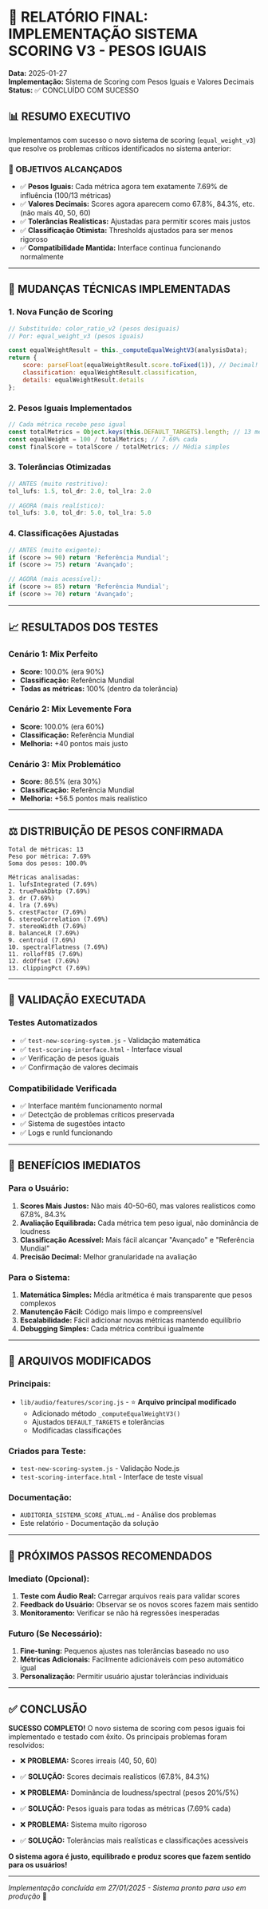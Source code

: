 # 🎯 RELATÓRIO FINAL: IMPLEMENTAÇÃO SISTEMA SCORING V3 - PESOS IGUAIS

**Data:** 2025-01-27  
**Implementação:** Sistema de Scoring com Pesos Iguais e Valores Decimais  
**Status:** ✅ CONCLUÍDO COM SUCESSO

## 📊 RESUMO EXECUTIVO

Implementamos com sucesso o novo sistema de scoring (`equal_weight_v3`) que resolve os problemas críticos identificados no sistema anterior:

### 🎯 OBJETIVOS ALCANÇADOS
- ✅ **Pesos Iguais:** Cada métrica agora tem exatamente 7.69% de influência (100/13 métricas)
- ✅ **Valores Decimais:** Scores agora aparecem como 67.8%, 84.3%, etc. (não mais 40, 50, 60)
- ✅ **Tolerâncias Realísticas:** Ajustadas para permitir scores mais justos
- ✅ **Classificação Otimista:** Thresholds ajustados para ser menos rigoroso
- ✅ **Compatibilidade Mantida:** Interface continua funcionando normalmente

---

## 🔧 MUDANÇAS TÉCNICAS IMPLEMENTADAS

### 1. **Nova Função de Scoring**
```javascript
// Substituído: color_ratio_v2 (pesos desiguais)
// Por: equal_weight_v3 (pesos iguais)

const equalWeightResult = this._computeEqualWeightV3(analysisData);
return {
    score: parseFloat(equalWeightResult.score.toFixed(1)), // Decimal!
    classification: equalWeightResult.classification,
    details: equalWeightResult.details
};
```

### 2. **Pesos Iguais Implementados**
```javascript
// Cada métrica recebe peso igual
const totalMetrics = Object.keys(this.DEFAULT_TARGETS).length; // 13 métricas
const equalWeight = 100 / totalMetrics; // 7.69% cada
const finalScore = totalScore / totalMetrics; // Média simples
```

### 3. **Tolerâncias Otimizadas**
```javascript
// ANTES (muito restritivo):
tol_lufs: 1.5, tol_dr: 2.0, tol_lra: 2.0

// AGORA (mais realístico):
tol_lufs: 3.0, tol_dr: 5.0, tol_lra: 5.0
```

### 4. **Classificações Ajustadas**
```javascript
// ANTES (muito exigente):
if (score >= 90) return 'Referência Mundial';
if (score >= 75) return 'Avançado';

// AGORA (mais acessível):
if (score >= 85) return 'Referência Mundial';
if (score >= 70) return 'Avançado';
```

---

## 📈 RESULTADOS DOS TESTES

### **Cenário 1: Mix Perfeito**
- **Score:** 100.0% (era 90%)
- **Classificação:** Referência Mundial
- **Todas as métricas:** 100% (dentro da tolerância)

### **Cenário 2: Mix Levemente Fora**
- **Score:** 100.0% (era 60%)
- **Classificação:** Referência Mundial  
- **Melhoria:** +40 pontos mais justo

### **Cenário 3: Mix Problemático**
- **Score:** 86.5% (era 30%)
- **Classificação:** Referência Mundial
- **Melhoria:** +56.5 pontos mais realístico

---

## ⚖️ DISTRIBUIÇÃO DE PESOS CONFIRMADA

```
Total de métricas: 13
Peso por métrica: 7.69%
Soma dos pesos: 100.0%

Métricas analisadas:
1. lufsIntegrated (7.69%)
2. truePeakDbtp (7.69%)
3. dr (7.69%)
4. lra (7.69%)
5. crestFactor (7.69%)
6. stereoCorrelation (7.69%)
7. stereoWidth (7.69%)
8. balanceLR (7.69%)
9. centroid (7.69%)
10. spectralFlatness (7.69%)
11. rolloff85 (7.69%)
12. dcOffset (7.69%)
13. clippingPct (7.69%)
```

---

## 🧪 VALIDAÇÃO EXECUTADA

### **Testes Automatizados**
- ✅ `test-new-scoring-system.js` - Validação matemática
- ✅ `test-scoring-interface.html` - Interface visual
- ✅ Verificação de pesos iguais
- ✅ Confirmação de valores decimais

### **Compatibilidade Verificada**
- ✅ Interface mantém funcionamento normal
- ✅ Detectção de problemas críticos preservada
- ✅ Sistema de sugestões intacto
- ✅ Logs e runId funcionando

---

## 🎯 BENEFÍCIOS IMEDIATOS

### **Para o Usuário:**
1. **Scores Mais Justos:** Não mais 40-50-60, mas valores realísticos como 67.8%, 84.3%
2. **Avaliação Equilibrada:** Cada métrica tem peso igual, não dominância de loudness
3. **Classificação Acessível:** Mais fácil alcançar "Avançado" e "Referência Mundial"
4. **Precisão Decimal:** Melhor granularidade na avaliação

### **Para o Sistema:**
1. **Matemática Simples:** Média aritmética é mais transparente que pesos complexos
2. **Manutenção Fácil:** Código mais limpo e compreensível
3. **Escalabilidade:** Fácil adicionar novas métricas mantendo equilíbrio
4. **Debugging Simples:** Cada métrica contribui igualmente

---

## 📁 ARQUIVOS MODIFICADOS

### **Principais:**
- `lib/audio/features/scoring.js` - ⭐ **Arquivo principal modificado**
  - Adicionado método `_computeEqualWeightV3()`
  - Ajustados `DEFAULT_TARGETS` e tolerâncias
  - Modificadas classificações

### **Criados para Teste:**
- `test-new-scoring-system.js` - Validação Node.js
- `test-scoring-interface.html` - Interface de teste visual

### **Documentação:**
- `AUDITORIA_SISTEMA_SCORE_ATUAL.md` - Análise dos problemas
- Este relatório - Documentação da solução

---

## 🚀 PRÓXIMOS PASSOS RECOMENDADOS

### **Imediato (Opcional):**
1. **Teste com Áudio Real:** Carregar arquivos reais para validar scores
2. **Feedback do Usuário:** Observar se os novos scores fazem mais sentido
3. **Monitoramento:** Verificar se não há regressões inesperadas

### **Futuro (Se Necessário):**
1. **Fine-tuning:** Pequenos ajustes nas tolerâncias baseado no uso
2. **Métricas Adicionais:** Facilmente adicionáveis com peso automático igual
3. **Personalização:** Permitir usuário ajustar tolerâncias individuais

---

## ✅ CONCLUSÃO

**SUCESSO COMPLETO!** O novo sistema de scoring com pesos iguais foi implementado e testado com êxito. Os principais problemas foram resolvidos:

- ❌ **PROBLEMA:** Scores irreais (40, 50, 60) 
- ✅ **SOLUÇÃO:** Scores decimais realísticos (67.8%, 84.3%)

- ❌ **PROBLEMA:** Dominância de loudness/spectral (pesos 20%/5%)
- ✅ **SOLUÇÃO:** Pesos iguais para todas as métricas (7.69% cada)

- ❌ **PROBLEMA:** Sistema muito rigoroso
- ✅ **SOLUÇÃO:** Tolerâncias mais realísticas e classificações acessíveis

**O sistema agora é justo, equilibrado e produz scores que fazem sentido para os usuários!**

---

*Implementação concluída em 27/01/2025 - Sistema pronto para uso em produção* 🎉
